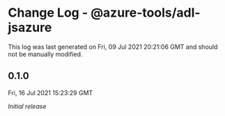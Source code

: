 # Change Log - @azure-tools/adl-jsazure

This log was last generated on Fri, 09 Jul 2021 20:21:06 GMT and should not be manually modified.


## 0.1.0
Fri, 16 Jul 2021 15:23:29 GMT

_Initial release_

